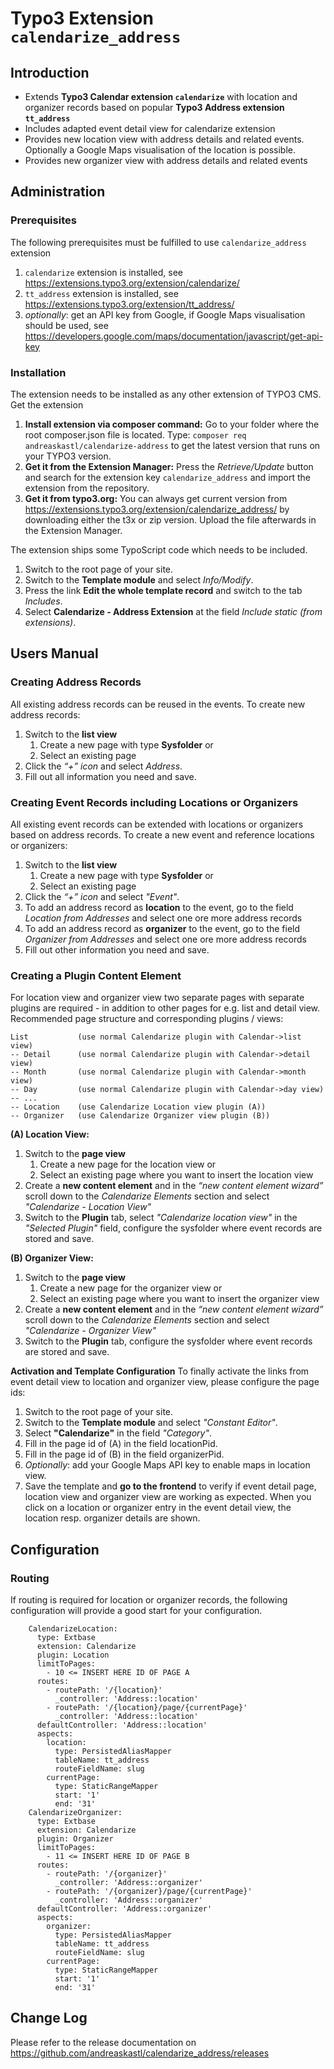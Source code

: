 # Typo3 Extension `calendarize_address`
## Introduction
- Extends **Typo3 Calendar extension `calendarize`** with location and organizer records based on popular **Typo3 Address extension `tt_address`**
- Includes adapted event detail view for calendarize extension
- Provides new location view with address details and related events. Optionally a Google Maps visualisation of the location is possible.
- Provides new organizer view with address details and related events

## Administration

### Prerequisites
The following prerequisites must be fulfilled to use `calendarize_address` extension
1. `calendarize` extension is installed, see https://extensions.typo3.org/extension/calendarize/
2. `tt_address` extension is installed, see https://extensions.typo3.org/extension/tt_address/
3. _optionally_: get an API key from Google, if Google Maps visualisation should be used, see https://developers.google.com/maps/documentation/javascript/get-api-key 

### Installation
The extension needs to be installed as any other extension of TYPO3 CMS. Get the extension
1. **Install extension via composer command:** Go to your folder where the root composer.json file is located. Type: `composer req andreaskastl/calendarize-address` to get the latest version that runs on your TYPO3 version.
2. **Get it from the Extension Manager:** Press the _Retrieve/Update_ button and search for the extension key `calendarize_address` and import the extension from the repository.
3. **Get it from typo3.org:** You can always get current version from https://extensions.typo3.org/extension/calendarize_address/ by downloading either the t3x or zip version. Upload the file afterwards in the Extension Manager.

The extension ships some TypoScript code which needs to be included.
1. Switch to the root page of your site.
2. Switch to the **Template module** and select _Info/Modify_.
3. Press the link **Edit the whole template record** and switch to the tab _Includes_.
4. Select **Calendarize - Address Extension** at the field _Include static (from extensions)_.

## Users Manual
### Creating Address Records
All existing address records can be reused in the events. To create new address records:
1. Switch to the **list view**
   1. Create a new page with type **Sysfolder** or
   2. Select an existing page
2. Click the _“+” icon_ and select _Address_.
3. Fill out all information you need and save.

### Creating Event Records including Locations or Organizers
All existing event records can be extended with locations or organizers based on address records. To create a new event and reference locations or organizers:
1. Switch to the **list view**
   1. Create a new page with type **Sysfolder** or
   2. Select an existing page
2. Click the _“+” icon_ and select _"Event"_.
3. To add an address record as **location** to the event, go to the field _Location from Addresses_ and select one ore more address records
4. To add an address record as **organizer** to the event, go to the field _Organizer from Addresses_ and select one ore more address records
5. Fill out other information you need and save.

### Creating a Plugin Content Element
For location view and organizer view two separate pages with separate plugins are required - in addition to other pages for e.g. list and detail view. Recommended page structure and corresponding plugins / views:

    List           (use normal Calendarize plugin with Calendar->list view)
    -- Detail      (use normal Calendarize plugin with Calendar->detail view)
    -- Month       (use normal Calendarize plugin with Calendar->month view)
    -- Day         (use normal Calendarize plugin with Calendar->day view)
    -- ... 
    -- Location    (use Calendarize Location view plugin (A))
    -- Organizer   (use Calendarize Organizer view plugin (B))

**(A) Location View:**
1. Switch to the **page view**
   1. Create a new page for the location view or
   2. Select an existing page where you want to insert the location view
2. Create a **new content element** and in the _“new content element wizard”_ scroll down to the _Calendarize Elements_ section and select _"Calendarize - Location View"_
3. Switch to the **Plugin** tab, select _"Calendarize location view"_ in the _"Selected Plugin"_ field, configure the sysfolder where event records are stored and save.

**(B) Organizer View:**
1. Switch to the **page view**
   1. Create a new page for the organizer view or
   2. Select an existing page where you want to insert the organizer view
2. Create a **new content element** and in the _“new content element wizard”_ scroll down to the _Calendarize Elements_ section and select _"Calendarize - Organizer View"_
3. Switch to the **Plugin** tab, configure the sysfolder where event records are stored and save.

**Activation and Template Configuration**
To finally activate the links from event detail view to location and organizer view, please configure the page ids:
1. Switch to the root page of your site.
2. Switch to the **Template module** and select _"Constant Editor"_.
3. Select **"Calendarize"** in the field _"Category"_.
4. Fill in the page id of (A) in the field locationPid.
5. Fill in the page id of (B) in the field organizerPid.
6. *Optionally*: add your Google Maps API key to enable maps in location view.
7. Save the template and **go to the frontend** to verify if event detail page, location view and organizer view are working as expected. When you click on a location or organizer entry in the event detail view, the location resp. organizer details are shown.

## Configuration

### Routing
If routing is required for location or organizer records, the following configuration will provide a good start for your configuration.

        CalendarizeLocation:
          type: Extbase
          extension: Calendarize
          plugin: Location  
          limitToPages:
            - 10 <= INSERT HERE ID OF PAGE A  
          routes:
            - routePath: '/{location}'
              _controller: 'Address::location'
            - routePath: '/{location}/page/{currentPage}'
              _controller: 'Address::location'        
          defaultController: 'Address::location'
          aspects:
            location:
              type: PersistedAliasMapper
              tableName: tt_address
              routeFieldName: slug
            currentPage:
              type: StaticRangeMapper
              start: '1'
              end: '31' 
        CalendarizeOrganizer:
          type: Extbase
          extension: Calendarize
          plugin: Organizer 
          limitToPages:
            - 11 <= INSERT HERE ID OF PAGE B    
          routes:
            - routePath: '/{organizer}'
              _controller: 'Address::organizer'
            - routePath: '/{organizer}/page/{currentPage}'
              _controller: 'Address::organizer'          
          defaultController: 'Address::organizer'
          aspects:
            organizer:
              type: PersistedAliasMapper
              tableName: tt_address
              routeFieldName: slug
            currentPage:
              type: StaticRangeMapper
              start: '1'
              end: '31' 

## Change Log
Please refer to the release documentation on https://github.com/andreaskastl/calendarize_address/releases